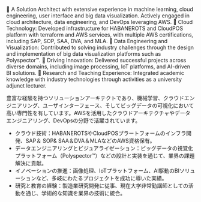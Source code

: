 👀 A Solution Architect with extensive experience in machine learning, cloud engineering, user interface and big data visualization. Actively engaged in cloud architecture, data engineering, and DevOps leveraging AWS.
👀 Cloud Technology: Developed infrastructure for HABANEROTS and CloudPOS platform with terraform and AWS services, with multiple AWS certifications, including SAP, SOP, SAA, DVA, and MLA.
👀 Data Engineering and Visualization: Contributed to solving industry challenges through the design and implementation of big data visualization platforms such as Polyspector™.
👀 Driving Innovation: Delivered successful projects across diverse domains, including image processing, IoT platforms, and AI-driven BI solutions.
👀 Research and Teaching Experience: Integrated academic knowledge with industry technologies through activities as a university adjunct lecturer.

豊富な経験を持つソリューションアーキテクトであり、機械学習、クラウドエンジニアリング、ユーザインターフェース、そしてビッグデータの可視化において高い専門性を有しています。AWSを活用したクラウドアーキテクチャやデータエンジニアリング、DevOpsの分野で活躍されています。
- クラウド技術：HABANEROTSやCloudPOSプラートフォームのインフラ開発、SAP＆ SOP& SAA＆DVA＆MLAなどのAWS資格保有。
- データエンジニアリングとビジュアライゼーション：ビッグデータの視覚化プラットフォーム（Polyspector™）などの設計と実装を通じて、業界の課題解決に貢献。
- イノベーションの推進：画像処理、IoTプラットフォーム、AI駆動のBIソリューションなど、多岐にわたるプロジェクトを成功に導いた実績。
- 研究と教育の経験：製造業研究開発に従事、現在大学非常勤講師としての活動を通じ、学術的な知識を業界の技術に統合。
